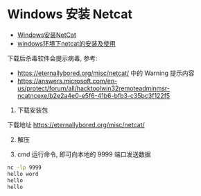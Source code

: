 
# Windows 安装 Netcat

- [Windows安装NetCat](https://blog.csdn.net/qq_42881421/article/details/90312940)
- [windows环境下netcat的安装及使用](https://blog.csdn.net/qq_37585545/article/details/82250984)

下载后杀毒软件会提示病毒, 参考:
- https://eternallybored.org/misc/netcat/ 中的 Warning 提示内容
- https://answers.microsoft.com/en-us/protect/forum/all/hacktoolwin32remoteadminmsr-ncatncexe/b2e2a4e0-e5f6-41b6-bfb3-c35bc3f122f5

1. 下载安装包

下载地址 https://eternallybored.org/misc/netcat/

2. 解压

3. cmd 运行命令, 即可向本地的 9999 端口发送数据

```bash
nc -lp 9999
hello word
hello
hello
```
